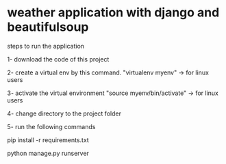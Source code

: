 # weather application with django and beautifulsoup

steps to run the application 

1- download the code of this project

2- create a virtual env by this command. "virtualenv myenv" -> for linux users

3- activate the virtual environment "source myenv/bin/activate" -> for linux users

4- change directory to the project folder 

5- run the following commands

pip install -r requirements.txt

python manage.py runserver




